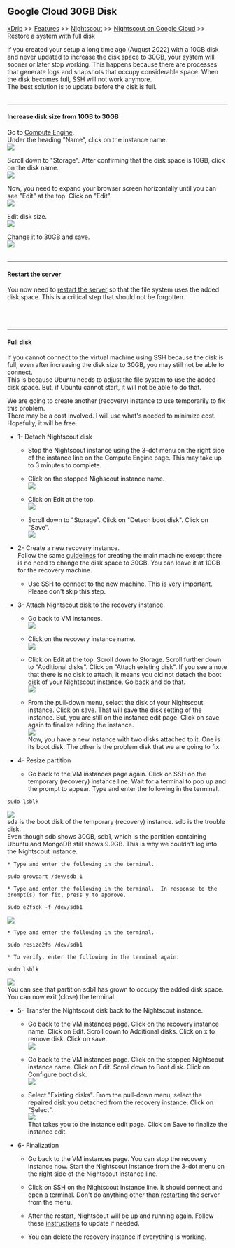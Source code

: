 ## Google Cloud 30GB Disk
[xDrip](../../README.md) >> [Features](../Features_page.md) >> [Nightscout](../Nightscout_page.md) >> [Nightscout on Google Cloud](./GoogleCloud.md) >> Restore a system with full disk  
  
If you created your setup a long time ago (August 2022) with a 10GB disk and never updated to increase the disk space to 30GB, your system will sooner or later stop working.  This happens because there are processes that generate logs and snapshots that occupy considerable space.  When the disk becomes full, SSH will not work anymore.  
The best solution is to update before the disk is full.  
<br/>  
  
---  
  
#### **Increase disk size from 10GB to 30GB**  
Go to [Compute Engine](./ComputeEngine.md).  
Under the heading "Name", click on the instance name.  
![](./images/InstanceName.png)  
  
Scroll down to "Storage".  After confirming that the disk space is 10GB, click on the disk name.  
![](./images/EditInstanceDisk.png)  
  
Now, you need to expand your browser screen horizontally until you can see "Edit" at the top.  Click on "Edit".  
![](./images/EditDisk.png)  
  
Edit disk size.  
![](./images/Disk10G.png)  
  
Change it to 30GB and save.  
![](./images/UpdateDiskSize.png)  
<br/>  
  
---  
  
#### **Restart the server**
You now need to [restart the server](./Restart.md) so that the file system uses the added disk space.  This is a critical step that should not be forgotten.  
<br/>  
<br/>  
  
---  
  
#### **Full disk**
If you cannot connect to the virtual machine using SSH because the disk is full, even after increasing the disk size to 30GB, you may still not be able to connect.  
This is because Ubuntu needs to adjust the file system to use the added disk space.  But, if Ubuntu cannot start, it will not be able to do that.  
  
We are going to create another (recovery) instance to use temporarily to fix this problem.  
There may be a cost involved.  I will use what's needed to minimize cost.  Hopefully, it will be free.  
  
* 1- Detach Nightscout disk 
    * Stop the Nightscout instance using the 3-dot menu on the right side of the instance line on the Compute Engine page.  This may take up to 3 minutes to complete.  

    * Click on the stopped Nighscout instance name.  
![](./images/StoppedInstanceSelect.png)  

    * Click on Edit at the top.  
![](./images/EditInstance.png)  

    * Scroll down to "Storage".  Click on "Detach boot disk".  Click on "Save".  
![](./images/DetachBootDisk.png)  

* 2- Create a new recovery instance.  
Follow the same [guidelines](./VirtualMachine.md) for creating the main machine except there is no need to change the disk space to 30GB.  You can leave it at 10GB for the recovery machine.  
    * Use SSH to connect to the new machine.  This is very important.  Please don't skip this step. 

* 3- Attach Nightscout disk to the recovery instance.  
    * Go back to VM instances.  
![](./images/VM_Instances.png)  

    * Click on the recovery instance name.  
![](./images/EditRecoveryInstance.png)  

    * Click on Edit at the top.  Scroll down to Storage.  Scroll further down to "Additional disks".  Click on "Attach existing disk".  If you see a note that there is no disk to attach, it means you did not detach the boot disk of your Nightscout instance.  Go back and do that.  
![](./images/AttachExistingDisk.png)  

    * From the pull-down menu, select the disk of your Nightscout instance.  Click on save.  That will save the disk setting of the instance.  But, you are still on the instance edit page.  Click on save again to finalize editing the instance.  
![](./images/SelectExistingDisk.png)  
Now, you have a new instance with two disks attached to it.  One is its boot disk.  The other is the problem disk that we are going to fix.  

* 4- Resize partition  
    * Go back to the VM instances page again.  Click on SSH on the temporary (recovery) instance line.  Wait for a terminal to pop up and the prompt to appear.  Type and enter the following in the terminal.  
```  
sudo lsblk  
```  
![](./images/lsblk1.png)  
sda is the boot disk of the temporary (recovery) instance.  sdb is the trouble disk.  
Even though sdb shows 30GB, sdb1, which is the partition containing Ubuntu and MongoDB still shows 9.9GB.  This is why we couldn't log into the Nightscout instance.  

    * Type and enter the following in the terminal.  
```  
sudo growpart /dev/sdb 1  
```  

    * Type and enter the following in the terminal.  In response to the prompt(s) for fix, press y to approve.  
```  
sudo e2fsck -f /dev/sdb1  
```  
![](./images/e2fsk_Fix.png)  

    * Type and enter the following in the terminal.  
```  
sudo resize2fs /dev/sdb1  
```  

    * To verify, enter the following in the terminal again.  
```  
sudo lsblk  
```  
![](./images/lsblk2.png)  
You can see that partition sdb1 has grown to occupy the added disk space.  You can now exit (close) the terminal.  

* 5- Transfer the Nightscout disk back to the Nightscout instance.
    * Go back to the VM instances page.  Click on the recovery instance name.  Click on Edit.  Scroll down to Additional disks.  Click on x to remove disk.  Click on save.  
![](./images/DetachAdditionalDisk.png)  

    * Go back to the VM instances page.  Click on the stopped Nightscout instance name.  Click on Edit.  Scroll down to Boot disk.  Click on Configure boot disk.  
![](./images/ConfigBootDisk.png)  

    * Select "Existing disks".  From the pull-down menu, select the repaired disk you detached from the recovery instance.  Click on "Select".  
![](./images/SelectBootDisk.png)  
That takes you to the instance edit page.  Click on Save to finalize the instance edit.  

* 6- Finalization  
    * Go back to the VM instances page.  You can stop the recovery instance now.  Start the Nightscout instance from the 3-dot menu on the right side of the Nightscout instance line.  

    * Click on SSH on the Nightscout instance line.  It should connect and open a terminal.  Don't do anything other than [restarting](./Restart.md) the server from the menu.  

    * After the restart, Nightscout will be up and running again.  Follow these [instructions](./NS_SyncExecutables.md) to update if needed.  

    * You can delete the recovery instance if everything is working.  
  
